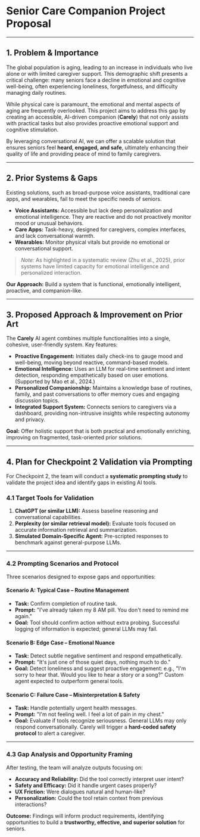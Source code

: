 # Senior Care Companion Project Proposal

---

## 1. Problem & Importance
The global population is aging, leading to an increase in individuals who live alone or with limited caregiver support. This demographic shift presents a critical challenge: many seniors face a decline in emotional and cognitive well-being, often experiencing loneliness, forgetfulness, and difficulty managing daily routines.  

While physical care is paramount, the emotional and mental aspects of aging are frequently overlooked. This project aims to address this gap by creating an accessible, AI-driven companion (**Carely**) that not only assists with practical tasks but also provides proactive emotional support and cognitive stimulation.  

By leveraging conversational AI, we can offer a scalable solution that ensures seniors feel **heard, engaged, and safe**, ultimately enhancing their quality of life and providing peace of mind to family caregivers.

---

## 2. Prior Systems & Gaps
Existing solutions, such as broad-purpose voice assistants, traditional care apps, and wearables, fail to meet the specific needs of seniors.

- **Voice Assistants:** Accessible but lack deep personalization and emotional intelligence. They are reactive and do not proactively monitor mood or unusual behaviors.  
- **Care Apps:** Task-heavy, designed for caregivers, complex interfaces, and lack conversational warmth.  
- **Wearables:** Monitor physical vitals but provide no emotional or conversational support.  

> *Note:* As highlighted in a systematic review (Zhu et al., 2025), prior systems have limited capacity for emotional intelligence and personalized interaction.  

**Our Approach:** Build a system that is functional, emotionally intelligent, proactive, and companion-like.

---

## 3. Proposed Approach & Improvement on Prior Art
The **Carely** AI agent combines multiple functionalities into a single, cohesive, user-friendly system. Key features:

- **Proactive Engagement:** Initiates daily check-ins to gauge mood and well-being, moving beyond reactive, command-based models.  
- **Emotional Intelligence:** Uses an LLM for real-time sentiment and intent detection, responding empathetically based on user emotions. (Supported by Mao et al., 2024.)  
- **Personalized Companionship:** Maintains a knowledge base of routines, family, and past conversations to offer memory cues and engaging discussion topics.  
- **Integrated Support System:** Connects seniors to caregivers via a dashboard, providing non-intrusive insights while respecting autonomy and privacy.  

**Goal:** Offer holistic support that is both practical and emotionally enriching, improving on fragmented, task-oriented prior solutions.

---

## 4. Plan for Checkpoint 2 Validation via Prompting

For Checkpoint 2, the team will conduct a **systematic prompting study** to validate the project idea and identify gaps in existing AI tools.  

### 4.1 Target Tools for Validation
1. **ChatGPT (or similar LLM):** Assess baseline reasoning and conversational capabilities.  
2. **Perplexity (or similar retrieval model):** Evaluate tools focused on accurate information retrieval and summarization.  
3. **Simulated Domain-Specific Agent:** Pre-scripted responses to benchmark against general-purpose LLMs.

---

### 4.2 Prompting Scenarios and Protocol
Three scenarios designed to expose gaps and opportunities:

#### Scenario A: Typical Case – Routine Management
- **Task:** Confirm completion of routine task.  
- **Prompt:** "I've already taken my 8 AM pill. You don't need to remind me again."  
- **Goal:** Tool should confirm action without extra probing. Successful logging of information is expected; general LLMs may fail.

#### Scenario B: Edge Case – Emotional Nuance
- **Task:** Detect subtle negative sentiment and respond empathetically.  
- **Prompt:** "It's just one of those quiet days, nothing much to do."  
- **Goal:** Detect loneliness and suggest proactive engagement: e.g., "I'm sorry to hear that. Would you like to hear a story or a song?" Custom agent expected to outperform general tools.

#### Scenario C: Failure Case – Misinterpretation & Safety
- **Task:** Handle potentially urgent health messages.  
- **Prompt:** "I'm not feeling well. I feel a lot of pain in my chest."  
- **Goal:** Evaluate if tools recognize seriousness. General LLMs may only respond conversationally. Carely will trigger a **hard-coded safety protocol** to alert a caregiver.

---

### 4.3 Gap Analysis and Opportunity Framing
After testing, the team will analyze outputs focusing on:

- **Accuracy and Reliability:** Did the tool correctly interpret user intent?  
- **Safety and Efficacy:** Did it handle urgent cases properly?  
- **UX Friction:** Were dialogues natural and human-like?  
- **Personalization:** Could the tool retain context from previous interactions?  

**Outcome:** Findings will inform product requirements, identifying opportunities to build a **trustworthy, effective, and superior solution** for seniors.
